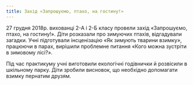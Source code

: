 ```yaml
---
title: Захід «Запрошуємо, птахо, на гостину!»
---
```


27 грудня 2018р. вихованці 2-А і 2-Б класу провели захід «Запрошуємо, птахо, на гостину!». Діти розказали про зимуючих птахів, відгадували загадки. Учні підготували інсценізацію «Як зимують тварини взимку», працюючи в парах, вирішили проблемне питання «Кого можна зустріти в зимовому лісі?».

Під час практикуму учні виготовили екологічні годівнички й розвісили в шкільному парку. Діти зробили висновок, що необхідно допомагати взимку пернатим друзям.

<slideshow />

